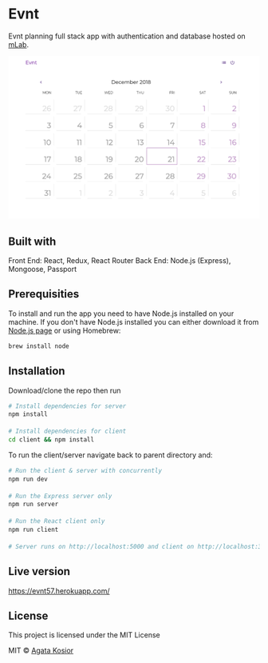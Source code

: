 # Evnt
Evnt planning full stack app with authentication and database hosted on [mLab](https://mlab.com/).

![Screenshot](https://raw.githubusercontent.com/koko57/portfolio/master/static/img/evnt.png)


## Built with
Front End: React, Redux, React Router
Back End: Node.js (Express), Mongoose, Passport

## Prerequisities
To install and run the app you need to have Node.js installed on your machine.
If you don't have Node.js installed you can either download it from [Node.js page](https://nodejs.org/en/download/) or using Homebrew:

```bash
brew install node
```

## Installation
Download/clone the repo then run

```bash
# Install dependencies for server
npm install

# Install dependencies for client
cd client && npm install

```
To run the client/server navigate back to parent directory and:

```bash
# Run the client & server with concurrently
npm run dev

# Run the Express server only
npm run server

# Run the React client only
npm run client

# Server runs on http://localhost:5000 and client on http://localhost:3000

```
## Live version
https://evnt57.herokuapp.com/

## License
This project is licensed under the MIT License

MIT © [Agata Kosior](https://github.com/koko57)
